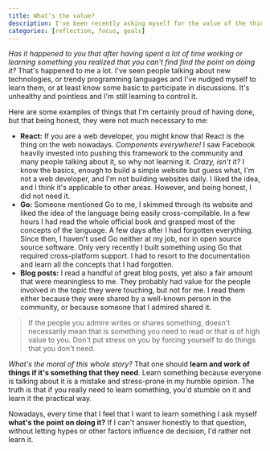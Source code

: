```yaml
---
title: What's the value?
description: I've been recently asking myself for the value of the things that I do. I used to learn and work on things that did not bring any value to my life and therefor were a waste of my time.
categories: [reflection, focus, goals]
---
```


_Has it happened to you that after having spent a lot of time working or learning something you realized that you can't find find the point on doing it?_ That's happened to me a lot. I've seen people talking about new technologies, or trendy programming languages and I've nudged myself to learn them, or at least know some basic to participate in discussions. It's unhealthy and pointless and I'm still learning to control it.

Here are some examples of things that I'm certainly proud of having done, but that being honest, they were not much necessary to me:

- **React:** If you are a web developer, you might know that React is the thing on the web nowadays. _Components everywhere!_ I saw Facebook heavily invested into pushing this framework to the community and many people talking about it, so why not learning it. _Crazy, isn't it?_ I know the basics, enough to build a simple website but guess what, I'm not a web developer, and I'm not building websites daily. I liked the idea, and I think it's applicable to other areas. However, and being honest, I did not need it.
- **Go:** Someone mentioned Go to me, I skimmed through its website and liked the idea of the language being easily cross-compilable. In a few hours I had read the whole official book and grasped most of the concepts of the language. A few days after I had forgotten everything. Since then, I haven't used Go neither at my job, nor in open source source software. Only very recently I built something using Go that required cross-platform support. I had to resort to the documentation and learn all the concepts that I had forgotten.
- **Blog posts:** I read a handful of great blog posts, yet also a fair amount that were meaningless to me. They probably had value for the people involved in the topic they were touching, but not for me. I read them either because they were shared by a well-known person in the community, or because someone that I admired shared it.

> If the people you admire writes or shares something, doesn't necessarily mean that is something you need to read or that is of high value to you. Don't put stress on you by forcing yourself to do things that you don't need.

_What's the moral of this whole story?_ That one should **learn and work of things if it's something that they need**. Learn something because everyone is talking about it is a mistake and stress-prone in my humble opinion. The truth is that if you really need to learn something, you'd stumble on it and learn it the practical way.

Nowadays, every time that I feel that I want to learn something I ask myself **what's the point on doing it?** If I can't answer honestly to that question, without letting hypes or other factors influence de decision, I'd rather not learn it.
